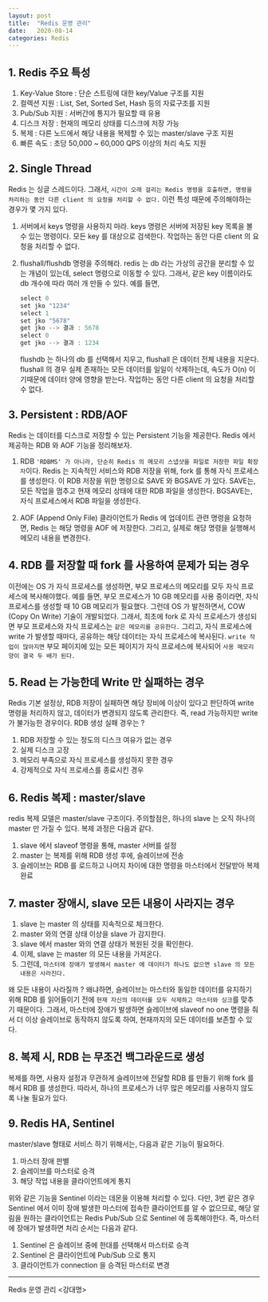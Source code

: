 ```yaml
---
layout: post
title:  "Redis 운영 관리"
date:   2020-08-14
categories: Redis
---
```


## 1. Redis 주요 특성

1. Key-Value Store : 단순 스트링에 대한 key/Value 구조를 지원
2. 컬렉션 지원 : List, Set, Sorted Set, Hash 등의 자료구조를 지원
3. Pub/Sub 지원 : 서버간에 통지가 필요할 때 유용
4. 디스크 저장 : 현재의 메모리 상태를 디스크에 저장 가능
5. 복제 : 다른 노드에서 해당 내용을 복제할 수 있는 master/slave 구조 지원
6. 빠른 속도 : 초당 50,000 ~ 60,000 QPS 이상의 처리 속도 지원

## 2. Single Thread

Redis 는 싱글 스레드이다. 그래서,
`시간이 오래 걸리는 Redis 명령을 호출하면, 명령을 처리하는 동안 다른 client 의 요청을 처리할 수 없다.`
이런 특성 때문에 주의해야하는 경우가 몇 가지 있다.

1. 서버에서 keys 명령을 사용하지 마라.
   keys 명령은 서버에 저장된 key 목록을 볼 수 있는 명령이다.
   모든 key 를 대상으로 검색한다. 작업하는 동안 다른 client 의 요청을 처리할 수 없다.
   
2. flushall/flushdb 명령을 주의해라.
   redis 는 db 라는 가상의 공간을 분리할 수 있는 개념이 있는데, select 명령으로 이동할 수 있다.
   그래서, 같은 key 이름이라도 db 개수에 따라 여러 개 만들 수 있다. 예를 들면,

   ```java
   select 0
   set jko "1234"
   select 1
   set jko "5678"
   get jko --> 결과 : 5678
   select 0
   get jko --> 결과 : 1234  
   ```

   flushdb 는 하나의 db 를 선택해서 지우고, flushall 은 데이터 전체 내용을 지운다.
   flushall 의 경우 실제 존재하는 모든 데이터를 일일이 삭제하는데, 속도가 O(n) 이기때문에 데이터 양에 영향을 받는다.
   작업하는 동안 다른 client 의 요청을 처리할 수 없다.

## 3. Persistent : RDB/AOF

Redis 는 데이터를 디스크로 저장할 수 있는 Persistent 기능을 제공한다.
Redis 에서 제공하는 RDB 와 AOF 기능을 정리해보자.

1. RDB
   `'RDBMS' 가 아니라, 단순히 Redis 의 메모리 스냅샷을 파일로 저장한 파일 확장자`이다.
   Redis 는 지속적인 서비스와 RDB 저장을 위해, fork 를 통해 자식 프로세스를 생성한다.
   이 RDB 저장을 위한 명령으로 SAVE 와 BGSAVE 가 있다.
   SAVE는, 모든 작업을 멈추고 현재 메모리 상태에 대한 RDB 파일을 생성한다.
   BGSAVE는, 자식 프로세스에서 RDB 파일을 생성한다.
   
2. AOF (Append Only File)
   클라이언트가 Redis 에 업데이트 관련 명령을 요청하면, Redis 는 해당 명령을 AOF 에 저장한다.
   그리고, 실제로 해당 명령을 실행해서 메모리 내용을 변경한다.

## 4. RDB 를 저장할 때 fork 를 사용하여 문제가 되는 경우

이전에는 OS 가 자식 프로세스를 생성하면, 부모 프로세스의 메모리를 모두 자식 프로세스에 복사해야했다.
예를 들면, 부모 프로세스가 10 GB 메모리를 사용 중이라면, 자식 프로세스를 생성할 때 10 GB 메모리가 필요했다.
그런데 OS 가 발전하면서, COW (Copy On Write) 기술이 개발되었다. 그래서,
최초에 fork 로 자식 프로세스가 생성되면 부모 프로세스와 자식 프로세스는 `같은 메모리를 공유한다.`
그리고, 자식 프로세스에 write 가 발생할 때마다, 공유하는 해당 데이터는 자식 프로세스에 복사된다.
`write 작업이 많아지면` 부모 페이지에 있는 모든 페이지가 자식 프로세스에 복사되어 `사용 메모리 양이 결국 두 배가 된다.`

## 5. Read 는 가능한데 Write 만 실패하는 경우

Redis 기본 설정상, RDB 저장이 실패하면 해당 장비에 이상이 있다고 판단하여 write 명령을 처리하지 않고, 데이터가 변경되지 않도록 관리한다.
즉, read 가능하지만 write 가 불가능한 경우이다.
RDB 생성 실패 경우는 ?

1. RDB 저장할 수 있는 정도의 디스크 여유가 없는 경우
2. 실제 디스크 고장
3. 메모리 부족으로 자식 프로세스를 생성하지 못한 경우
4. 강제적으로 자식 프로세스를 종료시킨 경우

## 6. Redis 복제 : master/slave

redis 복제 모델은 master/slave 구조이다. 주의할점은, 하나의 slave 는 오직 하나의 master 만 가질 수 있다.
복제 과정은 다음과 같다.

1. slave 에서 slaveof 명령을 통해, master 서버를 설정
2. master 는 복제를 위해 RDB 생성 후에, 슬레이브에 전송
3. 슬레이브는 RDB 를 로드하고 나머지 차이에 대한 명령을 마스터에서 전달받아 복제 완료

## 7. master 장애시, slave 모든 내용이 사라지는 경우

1. slave 는 master 의 상태를 지속적으로 체크한다.
2. master 와의 연결 상태 이상을 slave 가 감지한다.
3. slave 에서 master 와의 연결 상태가 복원된 것을 확인한다.
4. 이제, slave 는 master 의 모든 내용을 가져온다.
5. 그런데, `마스터에 장애가 발생해서 master 에 데이터가 하나도 없으면 slave 의 모든 내용은 사라진다.` 

왜 모든 내용이 사라질까 ?
왜냐하면, 슬레이브는 마스터와 동일한 데이터를 유지하기 위해 RDB 를 읽어들이기 전에 `현재 자신의 데이터를 모두 삭제하고 마스터와 싱크`를 맞추기 때문이다.
그래서, 마스터에 장애가 발생하면 슬레이브에 slaveof no one 명령을 줘서
더 이상 슬레이브로 동작하지 않도록 하여, 현재까지의 모든 데이터를 보존할 수 있다.

## 8. 복제 시, RDB 는 무조건 백그라운드로 생성

복제를 하면, 사용자 설정과 무관하게 슬레이브에 전달할 RDB 를 만들기 위해 fork 를 해서 RDB 를 생성한다.
따라서, 하나의 프로세스가 너무 많은 메모리를 사용하지 않도록 나눌 필요가 있다.

## 9. Redis HA, Sentinel

master/slave 형태로 서비스 하기 위해서는, 다음과 같은 기능이 필요하다.

1. 마스터 장애 판별
2. 슬레이브를 마스터로 승격
3. 해당 작업 내용을 클라이언트에게 통지

위와 같은 기능을 Sentinel 이라는 데몬을 이용해 처리할 수 있다.
다만, 3번 같은 경우 Sentinel 에서 이미 장애 발생한 마스터에 접속한 클라이언트를 알 수 없으므로, 해당 알림을 원하는 클라이언트는 Redis Pub/Sub 으로 Sentinel 에 등록해야한다.
즉, 마스터에 장애가 발생하면 처리 순서는 다음과 같다.

1. Sentinel 은 슬레이브 중에 한대를 선택해서 마스터로 승격
2. Sentinel 은 클라이언트에 Pub/Sub 으로 통지
3. 클라이언트가 connection 을 승격된 마스터로 변경

---

Redis 운영 관리 <강대명>
